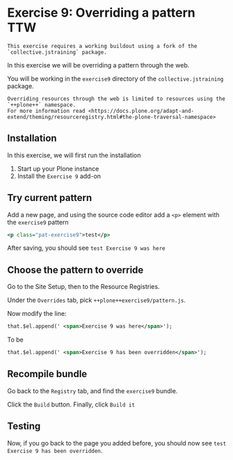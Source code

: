 # Exercise 9: Overriding a pattern TTW

```{warning}
This exercise requires a working buildout using a fork of the `collective.jstraining` package.
```

In this exercise we will be overriding a pattern through the web.

You will be working in the `exercise9` directory of the `collective.jstraining` package.

```{note}
Overriding resources through the web is limited to resources using the `++plone++` namespace.
For more information read <https://docs.plone.org/adapt-and-extend/theming/resourceregistry.html#the-plone-traversal-namespace>
```

## Installation

In this exercise, we will first run the installation

1. Start up your Plone instance
2. Install the `Exercise 9` add-on

## Try current pattern

Add a new page, and using the source code editor add a `<p>` element with the `exercise9` pattern

```xml
<p class="pat-exercise9">test</p>
```

After saving, you should see `test Exercise 9 was here`

## Choose the pattern to override

Go to the Site Setup, then to the Resource Registries.

Under the `Overrides` tab, pick `++plone++exercise9/pattern.js`.

Now modify the line:

```xml
that.$el.append(' <span>Exercise 9 was here</span>');
```

To be

```xml
that.$el.append(' <span>Exercise 9 has been overridden</span>');
```

## Recompile bundle

Go back to the `Registry` tab, and find the `exercise9` bundle.

Click the `Build` button. Finally, click `Build it`

## Testing

Now, if you go back to the page you added before, you should now see `test Exercise 9 has been overridden`.
